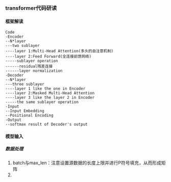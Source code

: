 ### transformer代码研读

#### 框架解读

```
Code
-Encoder
--N*layer
---two sublayer
----layer 1:Multi-Head Attention(多头的自注意机制)
----layer 2:Feed Forward(全连接前馈网络)
-----sublayer operation
------residual残差连接
------layer normalization
-Decoder
--N*layer
---three sublayer
----layer 1 like the one in Encoder
----layer 2:Masked Multi-Head Attention
----layer 3 like the layer 2 in Encoder
-----the same sublayer operation
-Input
--Input Embedding
--Positional Encoding
-Output
--softmax result of Decoder's output
```

#### 模型输入

##### 数据处理

1. batch与max_len：注意设置源数据的长度上限并进行P符号填充，从而形成矩阵
2. 



